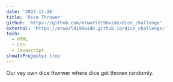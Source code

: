 ```yaml
---
date: '2022-11-26'
title: 'Dice Thrower'
github: 'https://github.com/mrworld196wide/dice_challenge'
external: 'https://mrworld196wide.github.io/dice_challenge/'
tech:
  - HTML
  - CSS
  - Javascript
showInProjects: true
---
```


Our vey own dice thorwer where dice get thrown randomly.
